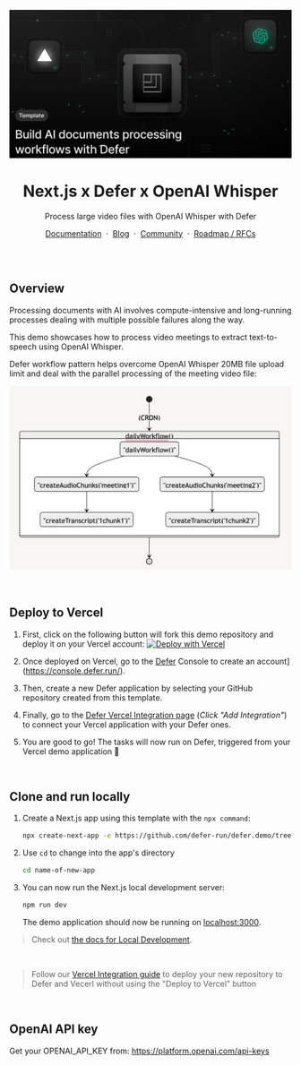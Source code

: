![Defer with OpenAI template](./app/og_image.png)

<h1 align="center">Next.js x Defer x OpenAI Whisper</h1>

<p align="center">
 Process large video files with OpenAI Whisper with Defer
</p>

<p align="center">
    <a href="https://docs.defer.run/">Documentation</a>
    <span>&nbsp;·&nbsp;</span>
    <a href="https://www.defer.run/blog">Blog</a>
    <span>&nbsp;·&nbsp;</span>
    <a href="https://discord.gg/x2v84Vqsk6">Community</a>
    <span>&nbsp;·&nbsp;</span>
    <a href="https://github.com/defer-run/defer.client/discussions/categories/roadmap">Roadmap / RFCs</a>
</p>
<br/>

<br />

## Overview

Processing documents with AI involves compute-intensive and long-running processes dealing with multiple possible failures along the way.

This demo showcases how to process video meetings to extract text-to-speech using OpenAI Whisper.

Defer workflow pattern helps overcome OpenAI Whisper 20MB file upload limit and deal with the parallel processing of the meeting video file:

![Defer with OpenAI template](./app/workflow.png)

<br />

## Deploy to Vercel

1. First, click on the following button will fork this demo repository and deploy it on your Vercel account: [![Deploy with Vercel](https://vercel.com/button)](https://vercel.com/new/clone?repository-url=https%3A%2F%2Fgithub.com%2Fdefer-run%2Fdefer.demo%2Ftree%2Fmaster%2Fnextjs%2Fopenai-files-workflows-template%2F&project-name=nextjs-with-defer-openai&repository-name=nextjs-with-defer-openai&demo-title=nextjs-with-defer-openai&demo-description=Leverage%20Defer%20using%20GitHub%20data%20as%20a%20prompt%20for%20OpenAI%20completion%20API.&demo-url=https%3A%2F%2Fnextjs-with-defer-openai.vercel.app%2F&external-id=https%3A%2F%2Fgithub.com%2Fdefer-run%2Fdefer.demo%2Ftree%2Fmaster%2Fnextjs%2Fopenai-files-workflows-template%2F&demo-image=https%3A%2F%2Fraw.githubusercontent.com%2Fdefer-run%2Fdefer.demo%2Fmaster%2Fnextjs%2Fopenai-files-workflows-template%2Fapp%2Fog_image.png&integration-ids=)

2. Once deployed on Vercel, go to the [Defer](https://console.defer.run/) Console to create an account](https://console.defer.run/).

3. Then, create a new Defer application by selecting your GitHub repository created from this template.

4. Finally, go to the [Defer Vercel Integration page](https://vercel.com/integrations/defer) (_Click "Add Integration"_) to connect your Vercel application with your Defer ones.

5. You are good to go! The tasks will now run on Defer, triggered from your Vercel demo application 🚀

<br />

## Clone and run locally

1. Create a Next.js app using this template with the `npx command`:

   ```bash
   npx create-next-app -e https://github.com/defer-run/defer.demo/tree/master/nextjs/openai-files-workflows-template
   ```

2. Use `cd` to change into the app's directory

   ```bash
   cd name-of-new-app
   ```

3. You can now run the Next.js local development server:

   ```bash
   npm run dev
   ```

   The demo application should now be running on [localhost:3000](http://localhost:3000/).

> Check out [the docs for Local Development](https://www.defer.run/docs/get-started/development-testing#local-development).

<br />

> Follow our [Vercel Integration guide](https://www.defer.run/docs/integrations/vercel) to deploy your new repository to Defer and Vecerl without using the "Deploy to Vercel" button

<br />

## OpenAI API key

Get your OPENAI_API_KEY from: https://platform.openai.com/api-keys
